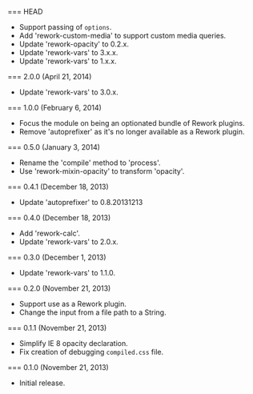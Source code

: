 === HEAD

* Support passing of `options`.
* Add 'rework-custom-media' to support custom media queries.
* Update 'rework-opacity' to 0.2.x.
* Update 'rework-vars' to 3.x.x.
* Update 'rework-vars' to 1.x.x.

=== 2.0.0 (April 21, 2014)

* Update 'rework-vars' to 3.0.x.

=== 1.0.0 (February 6, 2014)

* Focus the module on being an optionated bundle of Rework plugins.
* Remove 'autoprefixer' as it's no longer available as a Rework plugin.

=== 0.5.0 (January 3, 2014)

* Rename the 'compile' method to 'process'.
* Use 'rework-mixin-opacity' to transform 'opacity'.

=== 0.4.1 (December 18, 2013)

* Update 'autoprefixer' to 0.8.20131213

=== 0.4.0 (December 18, 2013)

* Add 'rework-calc'.
* Update 'rework-vars' to 2.0.x.

=== 0.3.0 (December 1, 2013)

* Update 'rework-vars' to 1.1.0.

=== 0.2.0 (November 21, 2013)

* Support use as a Rework plugin.
* Change the input from a file path to a String.

=== 0.1.1 (November 21, 2013)

* Simplify IE 8 opacity declaration.
* Fix creation of debugging `compiled.css` file.

=== 0.1.0 (November 21, 2013)

* Initial release.
